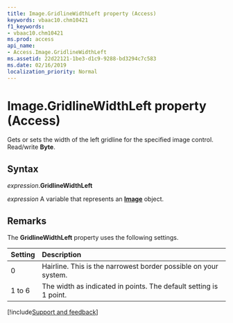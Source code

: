 ```yaml
---
title: Image.GridlineWidthLeft property (Access)
keywords: vbaac10.chm10421
f1_keywords:
- vbaac10.chm10421
ms.prod: access
api_name:
- Access.Image.GridlineWidthLeft
ms.assetid: 22d22121-1be3-d1c9-9288-bd3294c7c583
ms.date: 02/16/2019
localization_priority: Normal
---
```



# Image.GridlineWidthLeft property (Access)

Gets or sets the width of the left gridline for the specified image control. Read/write **Byte**.


## Syntax

_expression_.**GridlineWidthLeft**

_expression_ A variable that represents an **[Image](Access.Image.md)** object.


## Remarks

The **GridlineWidthLeft** property uses the following settings.

|Setting|Description|
|:-----|:-----|
|0| Hairline. This is the narrowest border possible on your system.|
|1 to 6|The width as indicated in points. The default setting is 1 point.|



[!include[Support and feedback](~/includes/feedback-boilerplate.md)]